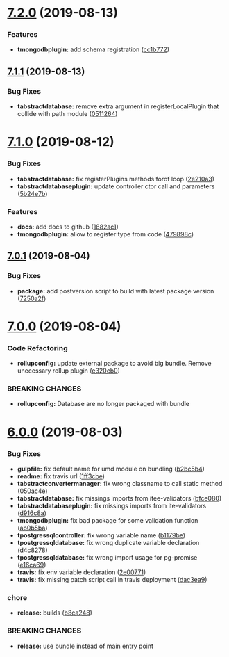 # [7.2.0](https://github.com/Itee/itee-database/compare/v7.1.1...v7.2.0) (2019-08-13)


### Features

* **tmongodbplugin:** add schema registration ([cc1b772](https://github.com/Itee/itee-database/commit/cc1b772))

## [7.1.1](https://github.com/Itee/itee-database/compare/v7.1.0...v7.1.1) (2019-08-13)


### Bug Fixes

* **tabstractdatabase:** remove extra argument in registerLocalPlugin that collide with path module ([0511264](https://github.com/Itee/itee-database/commit/0511264))

# [7.1.0](https://github.com/Itee/itee-database/compare/v7.0.1...v7.1.0) (2019-08-12)


### Bug Fixes

* **tabstractdatabase:** fix registerPlugins methods forof loop ([2e210a3](https://github.com/Itee/itee-database/commit/2e210a3))
* **tabstractdatabaseplugin:** update controller ctor call and parameters ([5b24e7b](https://github.com/Itee/itee-database/commit/5b24e7b))


### Features

* **docs:** add docs to github ([1882ac1](https://github.com/Itee/itee-database/commit/1882ac1))
* **tmongodbplugin:** allow to register type from code ([479898c](https://github.com/Itee/itee-database/commit/479898c))

## [7.0.1](https://github.com/Itee/itee-database/compare/v7.0.0...v7.0.1) (2019-08-04)


### Bug Fixes

* **package:** add postversion script to build with latest package version ([7250a2f](https://github.com/Itee/itee-database/commit/7250a2f))

# [7.0.0](https://github.com/Itee/itee-database/compare/v6.0.0...v7.0.0) (2019-08-04)


### Code Refactoring

* **rollupconfig:** update external package to avoid big bundle. Remove unecessary rollup plugin ([e320cb0](https://github.com/Itee/itee-database/commit/e320cb0))


### BREAKING CHANGES

* **rollupconfig:** Database are no longer packaged with bundle

# [6.0.0](https://github.com/Itee/itee-database/compare/v5.2.6...v6.0.0) (2019-08-03)


### Bug Fixes

* **gulpfile:** fix default name for umd module on bundling ([b2bc5b4](https://github.com/Itee/itee-database/commit/b2bc5b4))
* **readme:** fix travis url ([1ff3cbe](https://github.com/Itee/itee-database/commit/1ff3cbe))
* **tabstractconvertermanager:** fix wrong classname to call static method ([050ac4e](https://github.com/Itee/itee-database/commit/050ac4e))
* **tabstractdatabase:** fix missings imports from itee-validators ([bfce080](https://github.com/Itee/itee-database/commit/bfce080))
* **tabstractdatabaseplugin:** fix missings imports from ite-validators ([d916c8a](https://github.com/Itee/itee-database/commit/d916c8a))
* **tmongodbplugin:** fix bad package for some validation function ([ab0b5ba](https://github.com/Itee/itee-database/commit/ab0b5ba))
* **tpostgressqlcontroller:** fix wrong variable name ([b1179be](https://github.com/Itee/itee-database/commit/b1179be))
* **tpostgressqldatabase:** fix wrong duplicate variable declaration ([d4c8278](https://github.com/Itee/itee-database/commit/d4c8278))
* **tpostgressqldatabase:** fix wrong import usage for pg-promise ([e16ca69](https://github.com/Itee/itee-database/commit/e16ca69))
* **travis:** fix env variable declaration ([2e00771](https://github.com/Itee/itee-database/commit/2e00771))
* **travis:** fix missing patch script call in travis deployment ([dac3ea9](https://github.com/Itee/itee-database/commit/dac3ea9))


### chore

* **release:** builds ([b8ca248](https://github.com/Itee/itee-database/commit/b8ca248))


### BREAKING CHANGES

* **release:** use bundle instead of main entry point
